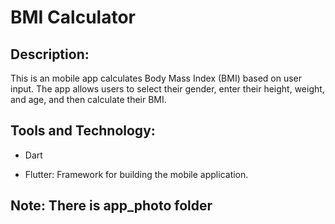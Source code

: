# BMI Calculator

## Description:
This is an mobile app calculates Body Mass Index (BMI) based on user input. The app allows users to select their gender, enter their height, weight, and age, and then calculate their BMI.

## Tools and Technology:
- Dart

- Flutter: Framework for building the mobile application.

## Note: There is app_photo folder


